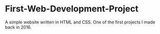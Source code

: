 # First-Web-Development-Project
A simple website written in HTML and CSS. One of the first projects I made back in 2016.
